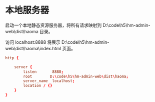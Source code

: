 <author-info date="1632992478408"></author-info>

# 本地服务器

启动一个本地静态资源服务器，将所有请求映射到 D:\code\h5\hm-admin-web\dist\haoma 目录。

访问 localhost:8888 将展示 D:\code\h5\hm-admin-web\dist\haoma\index.html 页面。

```conf
http {

    server {
        listen       8888;
        root        D:\code\h5\hm-admin-web\dist\haoma;
        server_name  localhost;
        location / {}
    }
}

```
